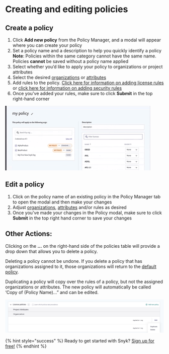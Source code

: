 # Creating and editing policies

## **Create a policy**

1. Click  **Add new policy** from the Policy Manager, and a modal will appear where you can create your policy 
2. Set a policy name and a description to help you quickly identify a policy **Note**: Policies within the same category cannot have the same name. Policies **cannot** be saved without a policy name applied
3. Select whether you’d like to apply your policy to organizations or project attributes
4. Select the desired [organizations](assign-a-policy-to-organizations/) or [attributes](assign-a-policy-to-project-attributes/)
5. Add rules to the policy. [Click here for information on adding license rules](../../snyk-open-source/license-policies/setting-a-license-policy/) or [click here for information on adding security rules](../security-policies/how-to-create-a-security-policy-and-set-rules/)
6. Once you've added your rules, make sure to click **Submit** in the top right-hand corner 

![](../../.gitbook/assets/screenshot_2020-05-26_at_9.47.26_am.png)

## Edit a policy

1. Click on the policy name of an existing policy in the Policy Manager tab to open the modal and then make your changes
2. Adjust [organizations](assign-a-policy-to-organizations.md), [attributes](assign-a-policy-to-project-attributes/) and/or rules as desired
3. Once you've made your changes in the Policy modal, make sure to click **Submit** in the top right hand corner to save your changes

## **Other Actions:**

Clicking on the **...** on the right-hand side of the policies table will provide a drop down that allows you to delete a policy.

Deleting a policy cannot be undone. If you delete a policy that has organizations assigned to it, those organizations will return to the [default policy](assign-a-policy-to-organizations.md).

Duplicating a policy will copy over the rules of a policy, but not the assigned organizations or attributes. The new policy will automatically be called ‘Copy of \(Policy Name\)…” and can be edited.

![](../../.gitbook/assets/screen_shot_2021-08-11_at_2.11.06_pm.png)

{% hint style="success" %}
Ready to get started with Snyk? [Sign up for free!](https://snyk.io/login?cta=sign-up&loc=footer&page=support_docs_page)
{% endhint %}

